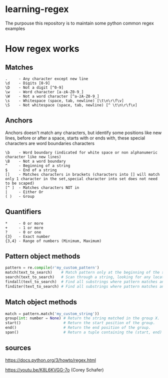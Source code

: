 # learning-regex
The purpouse this repository is to maintain some python common regex examples


# How regex works

## Matches
    .     - Any character except new line
    \d    - Digits [0-9]
    \D    - Not a digit [^0-9]
    \w    - Word character [a-zA-Z0-9_]
    \W    - Not a word character [^a-zA-Z0-9_]
    \s    - Whitespace (space, tab, newline) [\t\n\r\f\v]
    \S    - Not whitespace (space, tab, newline) [^ \t\n\r\f\v]

## Anchors
Anchors doesn't match any characters, but identify some positions like
new lines, before or after a space, starts with or ends with,
these special characters are word boundaries characters

    \b    - Word boundary (indicated for white space or non alphanumeric character like new lines)
    \B    - Not a word boundary
    ^     - Beginning of a string
    $     - End of a string
    []    - Matches characters in brackets (characters into [] will match only 1 character in the set,special character into set does not need to be scaped)
    [^ ]  - Matches characters NOT in
    |     - Either Or
    ( )   - Group

## Quantifiers
    *     - 0 or more
    +     - 1 or more
    ?     - 0 or one
    {3}   - Exact number
    {3,4} - Range of numbers (Minimum, Maximum)

## Pattern object methods
```python
pattern = re.compile(r'my_custom_pattern')
match(text_to_search)    # Match pattern only at the beginning of the string.
search(text_to_search)   # Scan through a string, looking for any location where pattern matches. (return only the first match.)
findall(text_to_search)  # Find all substrings where pattern matches and returns them as a list.
finditer(text_to_search) # Find all substrings where pattern matches and returns them as an iterator of match objects.
```

## Match object methods
```python
match = pattern.match('my_custom_string'))
group(int: number = None) # Return the string matched in the group X.
start()                   # Return the start position of the group.
end()                     # Return the end position of the group.
span()                    # Return a tuple containing the (start, end) positions of the match.
```

## sources

https://docs.python.org/3/howto/regex.html

https://youtu.be/K8L6KVGG-7o (Corey Schafer)